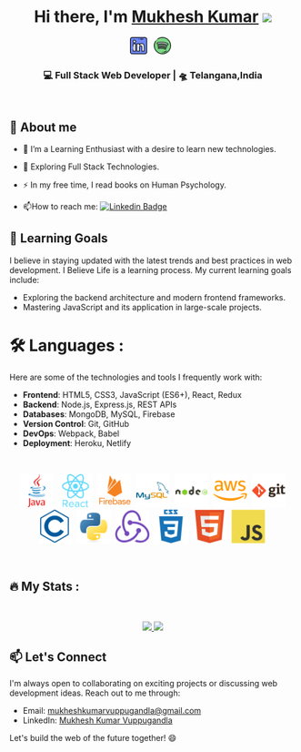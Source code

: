 <div align="center">
   <h1>Hi there, I'm <a href="https://github.com/MukheshKumarV">Mukhesh Kumar</a> <img src="https://media.giphy.com/media/hvRJCLFzcasrR4ia7z/giphy.gif" width="25px"> </h1>
</div>
<p align='center'>
   <a href="https://www.linkedin.com/in/mukhesh-kumar-vuppugandla-4151a1236/"><img height="30" src="https://raw.githubusercontent.com/8bithemant/8bithemant/master/linkedin.png?raw=true"></a>&nbsp;&nbsp;
<a href="https://open.spotify.com/user/0imieyl5nwv9u9e5nitf6s9z4"><img height="30" src="https://raw.githubusercontent.com/8bithemant/8bithemant/master/spotify.png?raw=true"></a>&nbsp;&nbsp; 
 </p>
<div align="center">
<h3>💻 Full Stack Web Developer | 🛸 Telangana,India </h3>
<img src="https://komarev.com/ghpvc/?username=mukheshkumarv&style=style=for-the-badge&color=blue" alt=""/>
</div>    

## 🌟  About me

- :telescope: I’m a Learning Enthusiast with a desire to learn new technologies.

- :seedling: Exploring Full Stack Technologies.

- :zap: In my free time, I read books on Human Psychology.

- :mailbox:How to reach me: [![Linkedin Badge](https://img.shields.io/badge/-Mukhesh%20Kumar-blue?style=flat&logo=Linkedin&logoColor=white)](https://www.linkedin.com/in/mukhesh-kumar-vuppugandla-4151a1236/)

## 🌱 Learning Goals

I believe in staying updated with the latest trends and best practices in web development. I Believe Life is a learning process.  My current learning goals include:

- Exploring the backend architecture and modern frontend frameworks.
- Mastering JavaScript and its application in large-scale projects.


# :hammer_and_wrench: Languages  :

Here are some of the technologies and tools I frequently work with:

- **Frontend**: HTML5, CSS3, JavaScript (ES6+), React, Redux
- **Backend**: Node.js, Express.js, REST APIs
- **Databases**: MongoDB, MySQL, Firebase
- **Version Control**: Git, GitHub
- **DevOps**: Webpack, Babel
- **Deployment**: Heroku, Netlify
<br/>
<p align="center">
   <img class="profile-img" src="https://github.com/devicons/devicon/blob/master/icons/java/java-original-wordmark.svg"
      title="Java" alt="Java" width="60" height="60" />&nbsp;
    <img class="profile-img"
      src="https://github.com/devicons/devicon/blob/master/icons/react/react-original-wordmark.svg" title="React"
      alt="React" width="60" height="60" />&nbsp;
   <img class="profile-img" src="https://github.com/devicons/devicon/blob/master/icons/firebase/firebase-plain-wordmark.svg"
      title="Firebase" alt="Firebase" width="60" height="60" />&nbsp;
    <img class="profile-img" src="https://github.com/devicons/devicon/blob/master/icons/mysql/mysql-original-wordmark.svg"
      title="MySQL" alt="MySQL" width="60" height="60" />&nbsp;
    <img class="profile-img" src="https://github.com/devicons/devicon/blob/master/icons/nodejs/nodejs-original-wordmark.svg"
      title="NodeJS" alt="NodeJS" width="60" height="60" />&nbsp;
    <img class="profile-img"
      src="https://github.com/devicons/devicon/blob/master/icons/amazonwebservices/amazonwebservices-plain-wordmark.svg"
      title="AWS" alt="AWS" width="60" height="60" />&nbsp;
    <img class="profile-img" src="https://github.com/devicons/devicon/blob/master/icons/git/git-original-wordmark.svg"
      title="Git" alt="Git" width="60" height="60" />
    <img class="profile-img" src="https://github.com/devicons/devicon/blob/master/icons/c/c-line.svg" title="C" alt="C"
      width="60" height="60" />&nbsp;
    <img class="profile-img" src="https://github.com/devicons/devicon/blob/master/icons/python/python-original.svg"
      title="Python" alt="Python" width="60" height="60" />&nbsp;
    <img class="profile-img" src="https://github.com/devicons/devicon/blob/master/icons/redux/redux-original.svg"
      title="Redux" alt="Redux " width="60" height="60" />&nbsp;
    <img class="profile-img" src="https://github.com/devicons/devicon/blob/master/icons/css3/css3-plain-wordmark.svg"
      title="CSS3" alt="CSS" width="60" height="60" />&nbsp;
    <img class="profile-img" src="https://github.com/devicons/devicon/blob/master/icons/html5/html5-original.svg"
      title="HTML5" alt="HTML" width="60" height="60" />&nbsp;
    <img class="profile-img"
      src="https://github.com/devicons/devicon/blob/master/icons/javascript/javascript-original.svg"
      title="JavaScript" alt="JavaScript" width="60" height="60" />&nbsp;
   </p>
   <br/>

## :fire: My Stats :
<br/>
<p align="center" >
<a href="https://github.com/mukheshkumarv/github-readme-stats"> 
    <img  src="https://github-readme-stats.vercel.app/api?username=mukheshkumarv&rank_icon=github&show_icons=true&theme=radical"/>
    <img  src="https://github-readme-stats.vercel.app/api/top-langs/?username=mukheshkumarv&layout=donut&theme=vision-friendly-dark"/>
  </a>
</p>
   
## 📫 Let's Connect

I'm always open to collaborating on exciting projects or discussing web development ideas. Reach out to me through:

- Email: mukheshkumarvuppugandla@gmail.com
- LinkedIn: [Mukhesh Kumar Vuppugandla](https://www.linkedin.com/in/mukhesh-kumar-vuppugandla-4151a1236/)

Let's build the web of the future together! 😄


